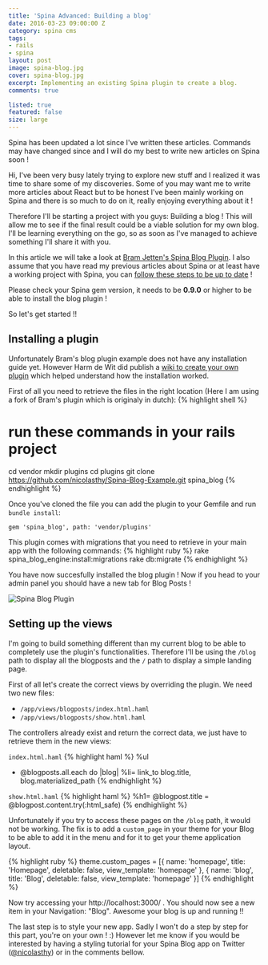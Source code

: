 ```yaml
---
title: 'Spina Advanced: Building a blog'
date: 2016-03-23 09:00:00 Z
category: spina cms
tags:
- rails
- spina
layout: post
image: spina-blog.jpg
cover: spina-blog.jpg
excerpt: Implementing an existing Spina plugin to create a blog.
comments: true

listed: true
featured: false
size: large
---
```


<div class="alert alert-warning">
Spina has been updated a lot since I've written these articles. Commands may have changed since and I will do my best to write new articles on Spina soon !
</div>

Hi, I've been very busy lately trying to explore new stuff and I realized it was time to share some of my discoveries. Some of you may want me to write more articles about React but to be honest I've been mainly working on Spina and there is so much to do on it, really enjoying everything about it !

Therefore I'll be starting a project with you guys: Building a blog ! This will allow me to see if the final result could be a viable solution for my own blog. I'll be learning everything on the go, so as soon as I've managed to achieve something I'll share it with you.

In this article we will take a look at [Bram Jetten's Spina Blog Plugin](https://github.com/Bramjetten/Spina-Blog-Example). I also assume that you have read my previous articles about Spina or at least have a working project with Spina, you can [follow these steps to be up to date]({{site.baseurl}}/spina-rails-cms/) !

<div class="alert alert-warning">
Please check your Spina gem version, it needs to be <b>0.9.0</b> or higher to be able to install the blog plugin !
</div>

So let's get started !!

## Installing a plugin

Unfortunately Bram's blog plugin example does not have any installation guide yet. However Harm de Wit did publish a [wiki to create your own plugin](https://github.com/denkGroot/Spina/wiki/How-to-create-a-plugin) which helped understand how the installation worked.

First of all you need to retrieve the files in the right location (Here I am using a fork of Bram's plugin which is originaly in dutch):
{% highlight shell %}
# run these commands in your rails project
cd vendor
mkdir plugins
cd plugins
git clone https://github.com/nicolasthy/Spina-Blog-Example.git spina_blog
{% endhighlight %}

Once you've cloned the file you can add the plugin to your Gemfile and run `bundle install`:

`gem 'spina_blog', path: 'vendor/plugins'`

This plugin comes with migrations that you need to retrieve in your main app with the following commands:
{% highlight ruby %}
rake spina_blog_engine:install:migrations
rake db:migrate
{% endhighlight %}

You have now succesfully installed the blog plugin ! Now if you head to your admin panel you should have a new tab for Blog Posts !

![Spina Blog Plugin]({{site.baseurl}}/images/blog-admin-plugin.png "Spina Blog Plugin")

## Setting up the views

I'm going to build something different than my current blog to be able to completely use the plugin's functionalities. Therefore I'll be using the `/blog` path to display all the blogposts and the `/` path to display a simple landing page.

First of all let's create the correct views by overriding the plugin. We need two new files:

  * `/app/views/blogposts/index.html.haml`
  * `/app/views/blogposts/show.html.haml`

The controllers already exist and return the correct data, we just have to retrieve them in the new views:

`index.html.haml`
{% highlight haml %}
%ul
  - @blogposts.all.each do |blog|
    %li= link_to blog.title, blog.materialized_path
{% endhighlight %}


`show.html.haml`
{% highlight haml %}
%h1= @blogpost.title
= @blogpost.content.try(:html_safe)
{% endhighlight %}

Unfortunately if you try to access these pages on the `/blog` path, it would not be working.
The fix is to add a `custom_page` in your theme for your Blog to be able to add it in the menu and for it to get your theme application layout.

{% highlight ruby %}
theme.custom_pages = [{
  name:           'homepage',
  title:          'Homepage',
  deletable:      false,
  view_template:  'homepage'
},
{
  name: 'blog',
  title: 'Blog',
  deletable: false,
  view_template: 'homepage'
}]
{% endhighlight %}

Now try accessing your http://localhost:3000/ . You should now see a new item in your Navigation: "Blog". Awesome your blog is up and running !!

The last step is to style your new app. Sadly I won't do a step by step for this part, you're on your own ! :)
However let me know if you would be interested by having a styling tutorial for your Spina Blog app on Twitter ([@nicolasthy](http://twitter.com/home?status=@nicolasthy)) or in the comments bellow.
